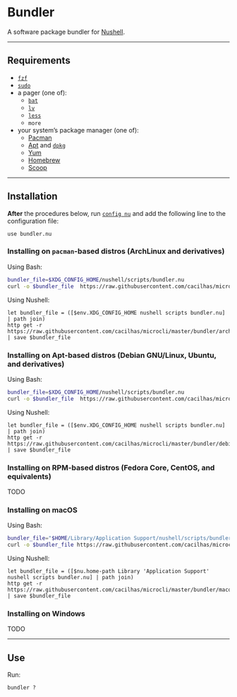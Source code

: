 [Apt]: https://wiki.debian.org/Apt
[bat]: https://crates.io/crates/bat
[config nu]: https://www.nushell.sh/commands/docs/config_nu.html
[dpkg]: https://manpages.debian.org/stretch/dpkg/dpkg.1.en.html
[fzf]: https://github.com/junegunn/fzf
[Homebrew]: https://brew.sh/
[less]: https://www.greenwoodsoftware.com/less/
[lv]: https://manpages.debian.org/testing/lv/pager.1.en.html
[Nushell]: https://www.nushell.sh/
[Pacman]: https://wiki.archlinux.org/title/Pacman
[Scoop]: https://scoop.sh/
[sudo]: https://www.sudo.ws/
[Yum]: https://www.redhat.com/sysadmin/how-manage-packages

# Bundler

A software package bundler for [Nushell][].

-----

## Requirements

- [`fzf`][fzf]
- [`sudo`][sudo]
- a pager (one of):
  - [`bat`][bat]
  - [`lv`][lv]
  - [`less`][less]
  - `more`
- your system’s package manager (one of):
  - [Pacman][]
  - [Apt][] and [`dpkg`][dpkg]
  - [Yum][]
  - [Homebrew][]
  - [Scoop][]

-----

## Installation

**After** the procedures below, run [`config nu`][config nu] and add the
following line to the configuration file:

```nu
use bundler.nu
```

### Installing on `pacman`-based distros (ArchLinux and derivatives)

Using Bash:

```sh
bundler_file=$XDG_CONFIG_HOME/nushell/scripts/bundler.nu
curl -o $bundler_file  https://raw.githubusercontent.com/cacilhas/microcli/master/bundler/archlinux.nu
```

Using Nushell:

```nu
let bundler_file = ([$env.XDG_CONFIG_HOME nushell scripts bundler.nu] | path join)
http get -r https://raw.githubusercontent.com/cacilhas/microcli/master/bundler/archlinux.nu | save $bundler_file
```

### Installing on Apt-based distros (Debian GNU/Linux, Ubuntu, and derivatives)

Using Bash:

```sh
bundler_file=$XDG_CONFIG_HOME/nushell/scripts/bundler.nu
curl -o $bundler_file  https://raw.githubusercontent.com/cacilhas/microcli/master/bundler/debian.nu
```

Using Nushell:

```nu
let bundler_file = ([$env.XDG_CONFIG_HOME nushell scripts bundler.nu] | path join)
http get -r https://raw.githubusercontent.com/cacilhas/microcli/master/bundler/debian.nu | save $bundler_file
```

### Installing on RPM-based distros (Fedora Core, CentOS, and equivalents)

TODO

### Installing on macOS

Using Bash:

```sh
bundler_file="$HOME/Library/Application Support/nushell/scripts/bundler.nu"
curl -o $bundler_file https://raw.githubusercontent.com/cacilhas/microcli/master/bundler/macos.nu
```

Using Nushell:

```nu
let bundler_file = ([$nu.home-path Library 'Application Support' nushell scripts bundler.nu] | path join)
http get -r https://raw.githubusercontent.com/cacilhas/microcli/master/bundler/macos.nu | save $bundler_file
```

### Installing on Windows

TODO

-----

## Use

Run:

```nu
bundler ?
```
